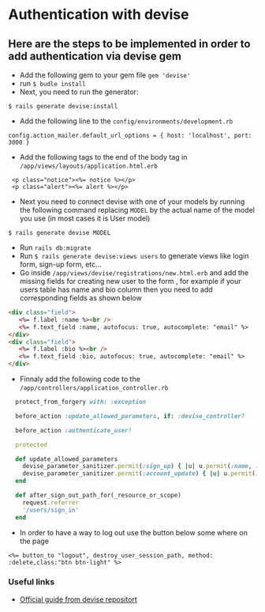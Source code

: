 # Authentication with devise

## Here are the steps to be implemented in order to add authentication via devise gem
- Add the following gem to your gem file
``` gem 'devise' ```
-  run ``` $ budle install ```
- Next, you need to run the generator:
```
$ rails generate devise:install
```
- Add the following line to the ``` config/environments/development.rb ```
```
config.action_mailer.default_url_options = { host: 'localhost', port: 3000 }
```
- Add the following tags to the end of the body tag in ```/app/views/layouts/application.html.erb```
```
 <p class="notice"><%= notice %></p>
 <p class="alert"><%= alert %></p>
```
- Next you need to connect devise with one of your models by running the following command replacing ```MODEL``` by the actual
name of the model you use (in most cases it is User model)
```
$ rails generate devise MODEL
````
- Run ``` rails db:migrate ```
- Run ``` $ rails generate devise:views users ``` to generate views like login form, sign-up form, etc...
- Go inside ```/app/views/devise/registrations/new.html.erb``` and add the missing fields for creating new user to the form
, for example if your users table has name and bio column then you need to add corresponding fields as shown below
 ```html
 <div class="field">
    <%= f.label :name %><br />
    <%= f.text_field :name, autofocus: true, autocomplete: "email" %>
 </div>
 <div class="field">
    <%= f.label :bio %><br />
    <%= f.text_field :bio, autofocus: true, autocomplete: "email" %>
 </div>
```
- Finnaly add the following code to the ```/app/controllers/application_controller.rb```
```ruby
  protect_from_forgery with: :exception

  before_action :update_allowed_parameters, if: :devise_controller?

  before_action :authenticate_user!

  protected

  def update_allowed_parameters
    devise_parameter_sanitizer.permit(:sign_up) { |u| u.permit(:name, :email, :password) }
    devise_parameter_sanitizer.permit(:account_update) { |u| u.permit(:name, :email, :password, :current_password) }
  end

  def after_sign_out_path_for(_resource_or_scope)
    request.referrer
    '/users/sign_in'
  end
```
- In order to have a way to log out use the button below some where on the page
```
<%= button_to "logout", destroy_user_session_path, method: :delete,class:"btn btn-light" %>
```

### Useful links
- [Official guide from devise repositort](https://github.com/heartcombo/devise#getting-started)

